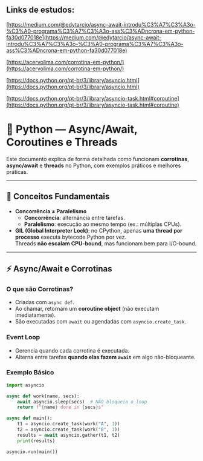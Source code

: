 ## Links de estudos:

[https://medium.com/@edytarcio/async-await-introdu%C3%A7%C3%A3o-%C3%A0-programa%C3%A7%C3%A3o-ass%C3%ADncrona-em-python-fa30d077018e](https://medium.com/@edytarcio/async-await-introdu%C3%A7%C3%A3o-%C3%A0-programa%C3%A7%C3%A3o-ass%C3%ADncrona-em-python-fa30d077018e)

[https://acervolima.com/corrotina-em-python/](https://acervolima.com/corrotina-em-python/)

[https://docs.python.org/pt-br/3/library/asyncio.html](https://docs.python.org/pt-br/3/library/asyncio.html)

[https://docs.python.org/pt-br/3/library/asyncio-task.html#coroutine](https://docs.python.org/pt-br/3/library/asyncio-task.html#coroutine)
    

# 🐍 Python — Async/Await, Coroutines e Threads

Este documento explica de forma detalhada como funcionam **corrotinas**, **async/await** e **threads** no Python, com exemplos práticos e melhores práticas.

---

## 📌 Conceitos Fundamentais

- **Concorrência ≠ Paralelismo**
  - **Concorrência**: alternância entre tarefas.
  - **Paralelismo**: execução ao mesmo tempo (ex.: múltiplas CPUs).
- **GIL (Global Interpreter Lock)**: no CPython, apenas **uma thread por processo** executa bytecode Python por vez.  
  Threads **não escalam CPU-bound**, mas funcionam bem para I/O-bound.

---

## ⚡ Async/Await e Corrotinas

### O que são Corrotinas?
- Criadas com `async def`.
- Ao chamar, retornam um **coroutine object** (não executam imediatamente).
- São executadas com `await` ou agendadas com `asyncio.create_task`.

### Event Loop
- Gerencia quando cada corrotina é executada.
- Alterna entre tarefas **quando elas fazem `await`** em algo não-bloqueante.

### Exemplo Básico
```python
import asyncio

async def work(name, secs):
    await asyncio.sleep(secs)  # NÃO bloqueia o loop
    return f"{name} done in {secs}s"

async def main():
    t1 = asyncio.create_task(work("A", 1))
    t2 = asyncio.create_task(work("B", 1))
    results = await asyncio.gather(t1, t2)
    print(results)

asyncio.run(main())
